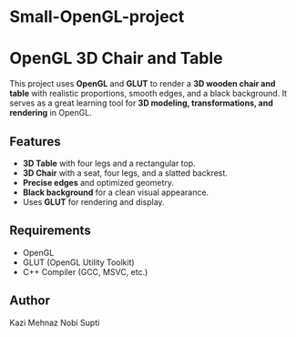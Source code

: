 # Small-OpenGL-project
# OpenGL 3D Chair and Table

This project uses **OpenGL** and **GLUT** to render a **3D wooden chair and table** with realistic proportions, smooth edges, and a black background. It serves as a great learning tool for **3D modeling, transformations, and rendering** in OpenGL.

## Features
- **3D Table** with four legs and a rectangular top.
- **3D Chair** with a seat, four legs, and a slatted backrest.
- **Precise edges** and optimized geometry.
- **Black background** for a clean visual appearance.
- Uses **GLUT** for rendering and display.

## Requirements
- OpenGL
- GLUT (OpenGL Utility Toolkit)
- C++ Compiler (GCC, MSVC, etc.)

## Author
Kazi Mehnaz Nobi Supti


